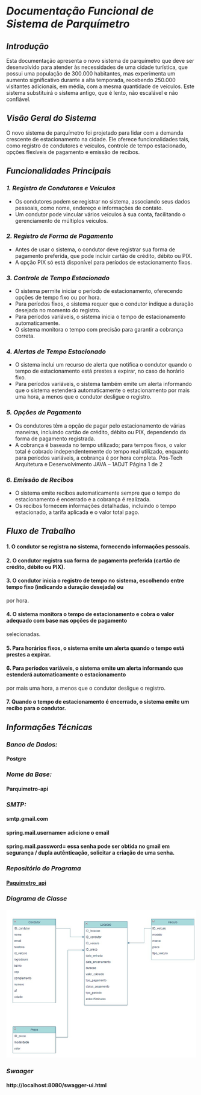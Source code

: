 # _**Documentação Funcional de Sistema de Parquímetro**_

## _Introdução_

Esta documentação apresenta o novo sistema de parquímetro que deve ser desenvolvido para atender às
necessidades de uma cidade turística, que possui uma população de 300.000 habitantes, mas experimenta um
aumento significativo durante a alta temporada, recebendo 250.000 visitantes adicionais, em média, com a mesma
quantidade de veículos. Este sistema substituirá o sistema antigo, que é lento, não escalável e não confiável.

## _Visão Geral do Sistema_

O novo sistema de parquímetro foi projetado para lidar com a demanda crescente de estacionamento na
cidade. Ele oferece funcionalidades tais, como registro de condutores e veículos, controle de tempo estacionado,
opções flexíveis de pagamento e emissão de recibos.

## _Funcionalidades Principais_

### _1. Registro de Condutores e Veículos_
- Os condutores podem se registrar no sistema, associando seus dados pessoais, como nome, endereço e
  informações de contato.
- Um condutor pode vincular vários veículos à sua conta, facilitando o gerenciamento de múltiplos veículos.
### _2. Registro de Forma de Pagamento_
- Antes de usar o sistema, o condutor deve registrar sua forma de pagamento preferida, que pode incluir
  cartão de crédito, débito ou PIX.
- A opção PIX só está disponível para períodos de estacionamento fixos.
### _3. Controle de Tempo Estacionado_
- O sistema permite iniciar o período de estacionamento, oferecendo opções de tempo fixo ou por hora.
- Para períodos fixos, o sistema requer que o condutor indique a duração desejada no momento do registro.
- Para períodos variáveis, o sistema inicia o tempo de estacionamento automaticamente.
- O sistema monitora o tempo com precisão para garantir a cobrança correta.
### _4. Alertas de Tempo Estacionado_
- O sistema inclui um recurso de alerta que notifica o condutor quando o tempo de estacionamento está
  prestes a expirar, no caso de horário fixo.
- Para períodos variáveis, o sistema também emite um alerta informando que o sistema estenderá
  automaticamente o estacionamento por mais uma hora, a menos que o condutor desligue o registro.
### _5. Opções de Pagamento_
- Os condutores têm a opção de pagar pelo estacionamento de várias maneiras, incluindo cartão de crédito,
  débito ou PIX, dependendo da forma de pagamento registrada.
- A cobrança é baseada no tempo utilizado; para tempos fixos, o valor total é cobrado independentemente do
  tempo real utilizado, enquanto para períodos variáveis, a cobrança é por hora completa.
  Pós-Tech Arquitetura e Desenvolvimento JAVA – 1ADJT Página 1 de 2
### _6. Emissão de Recibos_
- O sistema emite recibos automaticamente sempre que o tempo de estacionamento é encerrado e a
  cobrança é realizada.
- Os recibos fornecem informações detalhadas, incluindo o tempo estacionado, a tarifa aplicada e o valor
  total pago.

## _Fluxo de Trabalho_
#### 1. O condutor se registra no sistema, fornecendo informações pessoais.
#### 2. O condutor registra sua forma de pagamento preferida (cartão de crédito, débito ou PIX).
#### 3. O condutor inicia o registro de tempo no sistema, escolhendo entre tempo fixo (indicando a duração desejada) ou
   por hora.
#### 4. O sistema monitora o tempo de estacionamento e cobra o valor adequado com base nas opções de pagamento
   selecionadas.
#### 5. Para horários fixos, o sistema emite um alerta quando o tempo está prestes a expirar.
#### 6. Para períodos variáveis, o sistema emite um alerta informando que estenderá automaticamente o estacionamento
   por mais uma hora, a menos que o condutor desligue o registro.
#### 7. Quando o tempo de estacionamento é encerrado, o sistema emite um recibo para o condutor.
 
## _Informações Técnicas_

### _Banco de Dados:_
#### Postgre
### _Nome da Base:_
#### Parquimetro-api

### _SMTP:_
#### smtp.gmail.com
#### spring.mail.username=  adicione o email
#### spring.mail.password=   essa senha pode ser obtida no gmail em segurança / dupla autênticação, solicitar a criação de uma senha.

### _Repositório do Programa_
#### [Paquimetro_api](https://github.com/MarcosHRFerreira/parquimetro_api.git)

### _Diagrama de Classe_

#### ![Diagrama_Paquimetro.jpg](Diagrama_Paquimetro.jpg)

### _Swaager_
#### http://localhost:8080/swagger-ui.html
